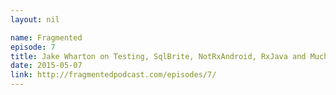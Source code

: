 ```yaml
---
layout: nil

name: Fragmented
episode: 7
title: Jake Wharton on Testing, SqlBrite, NotRxAndroid, RxJava and Much More
date: 2015-05-07
link: http://fragmentedpodcast.com/episodes/7/
---
```

